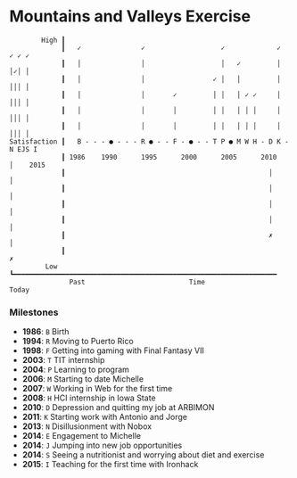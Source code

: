 Mountains and Valleys Exercise
==============================

```
        High ┃
             ┃   ✓               ✓                   ✓             ✓     ✓ ✓ ✓
             ┃   │               │                   │   ✓         │     │✓│ │
             ┃   │               │                 ✓ │   │         │     │││ │
             ┃   │               │       ✓         │ │   │ ✓ ✓     │     │││ │
             ┃   │               │       │         │ │   │ │ │     │     │││ │
             ┃   │               │       │         │ │   │ │ │     │     │││ │
Satisfaction ┃   B - - - ● - - - R ● - - F - ● - - T P ● M W H - D K - N EJS I
             ┃ 1986    1990      1995      2000      2005      2010    │    2015
             ┃                                                   │     │
             ┃                                                   │     │
             ┃                                                   │     │
             ┃                                                   │     │
             ┃                                                   ✗     │
             ┃                                                         ✗
         Low ┗━━━━━━━━━━━━━━━━━━━━━━━━━━━━━━━━━━━━━━━━━━━━━━━━━━━━━━━━━━━━━━━━━━
               Past                          Time                          Today
```

### Milestones ###

- **1986**: `B` Birth
- **1994**: `R` Moving to Puerto Rico
- **1998**: `F` Getting into gaming with Final Fantasy VII
- **2003**: `T` TIT internship
- **2004**: `P` Learning to program
- **2006**: `M` Starting to date Michelle
- **2007**: `W` Working in Web for the first time
- **2008**: `H` HCI internship in Iowa State
- **2010**: `D` Depression and quitting my job at ARBIMON
- **2011**: `K` Starting work with Antonio and Jorge
- **2013**: `N` Disillusionment with Nobox
- **2014**: `E` Engagement to Michelle
- **2014**: `J` Jumping into new job opportunities
- **2014**: `S` Seeing a nutritionist and worrying about diet and exercise
- **2015**: `I` Teaching for the first time with Ironhack

